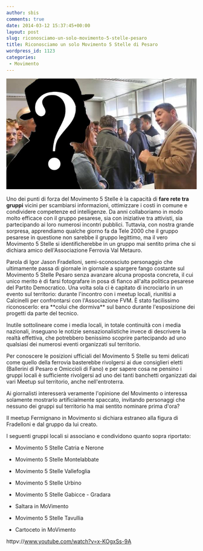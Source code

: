 ```yaml
---
author: sbis
comments: true
date: 2014-03-12 15:37:45+00:00
layout: post
slug: riconosciamo-un-solo-movimento-5-stelle-pesaro
title: Riconosciamo un solo Movimento 5 Stelle di Pesaro
wordpress_id: 1123
categories:
 - Movimento
---
```


[![Pesaro 5 stelle](/images/2014/03/pesaro5stelle.jpg)](/images/2014/03/pesaro5stelle.jpg)


Uno dei punti di forza del Movimento 5 Stelle è la capacità di **fare rete tra gruppi** vicini per scambiarsi informazioni, ottimizzare i costi in comune e condividere competenze ed intelligenze. Da anni collaboriamo in modo molto efficace con il gruppo pesarese, sia con iniziative tra attivisti, sia partecipando ai loro numerosi incontri pubblici. Tuttavia, con nostra grande sorpresa, apprendiamo qualche giorno fa da Tele 2000 che il gruppo pesarese in questione non sarebbe il gruppo legittimo, ma il vero Movimento 5 Stelle si identificherebbe in un gruppo mai sentito prima che si dichiara amico dell'Associazione Ferrovia Val Metauro.




<!-- more -->Parola di Igor Jason Fradelloni, semi-sconosciuto personaggio che ultimamente passa di giornale in giornale a spargere fango costante sul Movimento 5 Stelle Pesaro senza avanzare alcuna proposta concreta, il cui unico merito è di farsi fotografare in posa di fianco all'alta politica pesarese del Partito Democratico. Una volta sola ci è capitato di incrociarlo in un evento sul territorio: durante l'incontro con i meetup locali, riunitisi a Calcinelli per confrontarsi con l'Associazione FVM. È stato facilissimo riconoscerlo: era **colui che dormiva** sul banco durante l'esposizione dei progetti da parte del tecnico.




Inutile sottolineare come i media locali, in totale continuità con i media nazionali, inseguano le notizie sensazionalistiche invece di descrivere la realtà effettiva, che potrebbero benissimo scoprire partecipando ad uno qualsiasi dei numerosi eventi organizzati sul territorio.




Per conoscere le posizioni ufficiali del Movimento 5 Stelle su temi delicati come quello della ferrovia basterebbe rivolgersi ai due consiglieri eletti (Ballerini di Pesaro e Omiccioli di Fano) e per sapere cosa ne pensino i gruppi locali è sufficiente rivolgersi ad uno dei tanti banchetti organizzati dai vari Meetup sul territorio, anche nell'entroterra.




Ai giornalisti interesserà veramente l'opinione del Movimento o interessa solamente mostrarlo artificialmente spaccato, invitando personaggi che nessuno dei gruppi sul territorio ha mai sentito nominare prima d'ora?




Il meetup Fermignano in Movimento si dichiara estraneo alla figura di Fradelloni e dal gruppo da lui creato.




I seguenti gruppi locali si associano e condividono quanto sopra riportato:






 	
  * Movimento 5 Stelle Catria e Nerone

 	
  * Movimento 5 Stelle Montelabbate

 	
  * Movimento 5 Stelle Vallefoglia

 	
  * Movimento 5 Stelle Urbino

 	
  * Movimento 5 Stelle Gabicce - Gradara

 	
  * Saltara in MoVimento

 	
  * Movimento 5 Stelle Tavullia

 	
  * Cartoceto in MoVimento




httpv://www.youtube.com/watch?v=x-KOgxSs-9A
